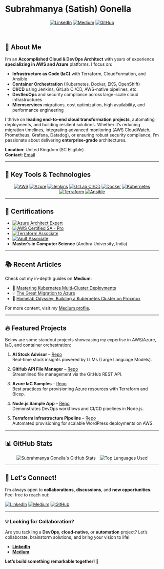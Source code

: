 # Subrahmanya (Satish) Gonella

<div align="center">

[![LinkedIn](https://img.shields.io/badge/-Connect-blue?style=for-the-badge&logo=linkedin&logoColor=white)](https://linkedin.com/in/satishgonella)
[![Medium](https://img.shields.io/badge/-Articles-black?style=for-the-badge&logo=medium&logoColor=white)](https://medium.com/@ssatish.gonella)
[![GitHub](https://img.shields.io/badge/-Projects-lightgrey?style=for-the-badge&logo=GitHub&logoColor=white)](https://github.com/satishgonella2024)

</div>

<br />

## 👋 About Me

I’m an **Accomplished Cloud & DevOps Architect** with years of experience **specializing in AWS and Azure** platforms. I focus on:

- **Infrastructure as Code (IaC)** with Terraform, CloudFormation, and Ansible  
- **Container Orchestration** (Kubernetes, Docker, EKS, OpenShift)  
- **CI/CD** using Jenkins, GitLab CI/CD, AWS-native pipelines, etc.  
- **DevSecOps** and security compliance across large-scale cloud infrastructures  
- **Microservices** migrations, cost optimization, high availability, and performance engineering  

I thrive on **leading end-to-end cloud transformation projects**, automating deployments, and building resilient solutions. Whether it’s reducing migration timelines, integrating advanced monitoring (AWS CloudWatch, Prometheus, Grafana, Datadog), or ensuring robust security compliance, I’m passionate about delivering **enterprise-grade** architectures.

**Location**: United Kingdom (SC Eligible)  
**Contact**: [Email](mailto:satishgs@outlook.com)  

---

## 🔑 Key Tools & Technologies

<div align="center">

[![AWS](https://img.shields.io/badge/AWS-232F3E?style=for-the-badge&logo=amazonaws&logoColor=white)](https://aws.amazon.com/)
[![Azure](https://img.shields.io/badge/Azure-0078D4.svg?style=for-the-badge&logo=microsoft-azure&logoColor=white)](https://azure.microsoft.com/)
[![Jenkins](https://img.shields.io/badge/Jenkins-D24939.svg?style=for-the-badge&logo=Jenkins&logoColor=white)](https://www.jenkins.io/)
[![GitLab CI/CD](https://img.shields.io/badge/GitLab%20CI/CD-FC6D26?style=for-the-badge&logo=gitlab&logoColor=white)](https://about.gitlab.com/)
[![Docker](https://img.shields.io/badge/Docker-2496ED.svg?style=for-the-badge&logo=docker&logoColor=white)](https://www.docker.com/)
[![Kubernetes](https://img.shields.io/badge/Kubernetes-326CE5.svg?style=for-the-badge&logo=Kubernetes&logoColor=white)](https://kubernetes.io/)
[![Terraform](https://img.shields.io/badge/Terraform-844FBA.svg?style=for-the-badge&logo=terraform&logoColor=white)](https://www.terraform.io/)
[![Ansible](https://img.shields.io/badge/Ansible-EE0000?style=for-the-badge&logo=ansible&logoColor=white)](https://www.ansible.com/)

</div>

---

## 🏅 Certifications

- [![Azure Architect Expert](https://img.shields.io/badge/Microsoft%20Certified-Azure%20Solutions%20Architect%20Expert-0078D4?style=flat&logo=microsoft-azure&logoColor=white)](https://docs.microsoft.com/en-us/learn/certifications/azure-solutions-architect/)
- [![AWS Certified SA - Pro](https://img.shields.io/badge/AWS%20Certified-Solutions%20Architect%20Professional-FF9900?style=flat&logo=amazon-aws&logoColor=white)](https://aws.amazon.com/certification/certified-solutions-architect-professional/)
- [![Terraform Associate](https://img.shields.io/badge/HashiCorp%20Certified-Terraform%20Associate%20003-844FBA?style=flat&logo=terraform&logoColor=white)](https://www.hashicorp.com/certification/terraform)
- [![Vault Associate](https://img.shields.io/badge/HashiCorp%20Certified-Vault%20Associate%20002-000000?style=flat&logo=vault&logoColor=white)](https://www.hashicorp.com/certification/vault)
- **Master’s in Computer Science** (Andhra University, India)

---

## 📚 Recent Articles

Check out my in-depth guides on **Medium**:

- 🌟 [Mastering Kubernetes Multi-Cluster Deployments](https://medium.com/@ssatish.gonella/mastering-kubernetes-multi-cluster-deployments)  
- 💡 [The Great Migration to Azure](https://medium.com/@ssatish.gonella/the-great-migration-to-azure)  
- 📖 [Homelab Odyssey: Building a Kubernetes Cluster on Proxmox](https://medium.com/@ssatish.gonella/homelab-odyssey-building-a-kubernetes-cluster-on-proxmox)

For more content, visit my [Medium profile](https://medium.com/@ssatish.gonella).

---

## 🔥 Featured Projects

Below are some standout projects showcasing my expertise in AWS/Azure, IaC, and container orchestration:

1. **AI Stock Advisor** – [Repo](https://github.com/satishgonella2024/ai-stock-advisor)  
   Real-time stock insights powered by LLMs (Large Language Models).

2. **GitHub API File Manager** – [Repo](https://github.com/satishgonella2024/github-api-file-manager)  
   Streamlined file management via the GitHub REST API.

3. **Azure IaC Samples** – [Repo](https://github.com/satishgonella2024/Azure-IaC-Samples)  
   Best practices for provisioning Azure resources with Terraform and Bicep.

4. **Node.js Sample App** – [Repo](https://github.com/satishgonella2024/nodes-Sample-App)  
   Demonstrates DevOps workflows and CI/CD pipelines in Node.js.

5. **Terraform Infrastructure Pipeline** – [Repo](https://github.com/satishgonella2024/terra-infra-creation)  
   Automated provisioning for scalable WordPress deployments on AWS.

---

## 📊 GitHub Stats

<div align="center">
  <img
    src="https://github-readme-stats.vercel.app/api?username=satishgonella2024&show_icons=true&theme=radical&count_private=true&hide_rank=true"
    alt="Subrahmanya Gonella's GitHub Stats"
    style="max-width: 100%; margin: 0 5px;"
  />
  <img
    src="https://github-readme-stats.vercel.app/api/top-langs/?username=satishgonella2024&layout=compact&theme=radical"
    alt="Top Languages Used"
    style="max-width: 100%; margin: 0 5px;"
  />
</div>

---

## 🤝 Let's Connect!

I’m always open to **collaborations**, **discussions**, and **new opportunities**. Feel free to reach out:

[![LinkedIn](https://img.shields.io/badge/LinkedIn-0077B5?style=flat&logo=linkedin&logoColor=white)](https://linkedin.com/in/satishgonella)
[![Medium](https://img.shields.io/badge/Medium-12100E?style=flat&logo=medium&logoColor=white)](https://medium.com/@ssatish.gonella)
[![GitHub](https://img.shields.io/badge/GitHub-181717?style=flat&logo=github&logoColor=white)](https://github.com/satishgonella2024)

---

### 💡 Looking for Collaboration?

Are you tackling a **DevOps**, **cloud-native**, or **automation** project? Let’s collaborate, brainstorm solutions, and bring your vision to life!

- **[LinkedIn](https://linkedin.com/in/satishgonella)**  
- **[Medium](https://medium.com/@ssatish.gonella)**

**Let’s build something remarkable together!** 🚀
